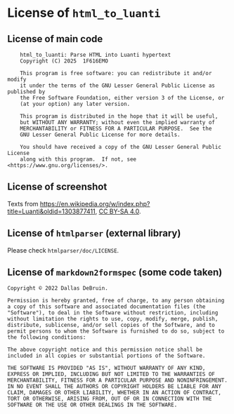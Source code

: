 # License of `html_to_luanti`

## License of main code

```text
    html_to_luanti: Parse HTML into Luanti hypertext
    Copyright (C) 2025  1F616EMO

    This program is free software: you can redistribute it and/or modify
    it under the terms of the GNU Lesser General Public License as published by
    the Free Software Foundation, either version 3 of the License, or
    (at your option) any later version.

    This program is distributed in the hope that it will be useful,
    but WITHOUT ANY WARRANTY; without even the implied warranty of
    MERCHANTABILITY or FITNESS FOR A PARTICULAR PURPOSE.  See the
    GNU Lesser General Public License for more details.

    You should have received a copy of the GNU Lesser General Public License
    along with this program.  If not, see <https://www.gnu.org/licenses/>.
```

## License of screenshot

Texts from <https://en.wikipedia.org/w/index.php?title=Luanti&oldid=1303877411>, [CC BY-SA 4.0](https://creativecommons.org/licenses/by-sa/4.0/deed.zh-hant).

## License of `htmlparser` (external library)

Please check `htmlparser/doc/LICENSE`.

## License of `markdown2formspec` (some code taken)

```text
Copyright © 2022 Dallas DeBruin.

Permission is hereby granted, free of charge, to any person obtaining a copy of this software and associated documentation files (the "Software"), to deal in the Software without restriction, including without limitation the rights to use, copy, modify, merge, publish, distribute, sublicense, and/or sell copies of the Software, and to permit persons to whom the Software is furnished to do so, subject to the following conditions:

The above copyright notice and this permission notice shall be included in all copies or substantial portions of the Software.

THE SOFTWARE IS PROVIDED "AS IS", WITHOUT WARRANTY OF ANY KIND,
EXPRESS OR IMPLIED, INCLUDING BUT NOT LIMITED TO THE WARRANTIES OF
MERCHANTABILITY, FITNESS FOR A PARTICULAR PURPOSE AND NONINFRINGEMENT.
IN NO EVENT SHALL THE AUTHORS OR COPYRIGHT HOLDERS BE LIABLE FOR ANY
CLAIM, DAMAGES OR OTHER LIABILITY, WHETHER IN AN ACTION OF CONTRACT,
TORT OR OTHERWISE, ARISING FROM, OUT OF OR IN CONNECTION WITH THE
SOFTWARE OR THE USE OR OTHER DEALINGS IN THE SOFTWARE.
```
